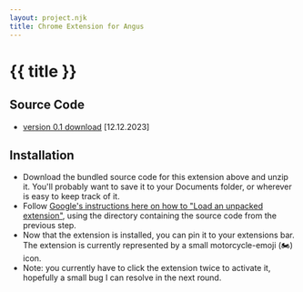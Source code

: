 ```yaml
---
layout: project.njk
title: Chrome Extension for Angus
---
```

# {{ title }}

## Source Code
- [version 0.1 download](/extensions/extension_v0_1.zip) [12.12.2023]

## Installation
- Download the bundled source code for this extension above and unzip it. You'll probably want to save it to your Documents folder, or wherever is easy to keep track of it.
- Follow [Google's instructions here on how to "Load an unpacked extension"](https://developer.chrome.com/docs/extensions/get-started/tutorial/hello-world#load-unpacked), using the directory containing the source code from the previous step.
- Now that the extension is installed, you can pin it to your extensions bar. The extension is currently represented by a small motorcycle-emoji (🏍) icon.
- Note: you currently have to click the extension twice to activate it, hopefully a small bug I can resolve in the next round.